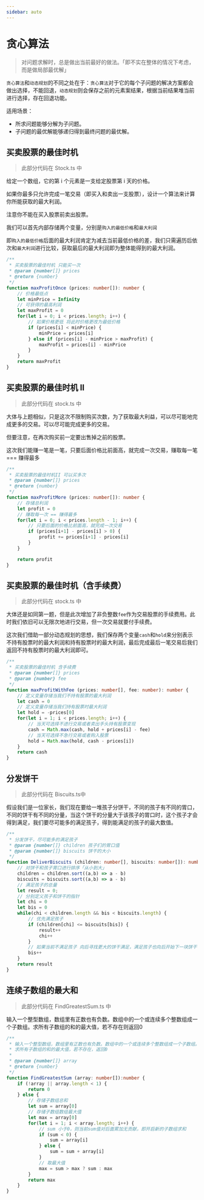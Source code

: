 ```yaml
---
sidebar: auto
---
```

# 贪心算法

> 对问题求解时，总是做出当前最好的做法。「即不实在整体的情况下考虑，而是做局部最优解」

`贪心算法`和`动态规划`的不同之处在于：`贪心算法`对于它的每个子问题的解决方案都会做出选择，不能回退，`动态规划`则会保存之前的元素案结果，根据当前结果堆当前进行选择，存在回退功能。

适用场景：

- 所求问题能够分解为子问题。
- 子问题的最优解能够递归得到最终问题的最优解。

## 买卖股票的最佳时机

> 此部分代码在 Stock.ts 中

给定一个数组，它的第 i 个元素是一支给定股票第 i 天的价格。

如果你最多只允许完成一笔交易（即买入和卖出一支股票），设计一个算法来计算你所能获取的最大利润。

注意你不能在买入股票前卖出股票。

我们可以首先内部存储两个变量，分别是`购入的最低价格`和`最大利润`

即`购入的最低价格`后面的最大利润肯定为减去当前最低价格的差，我们只需遍历后依次和`最大利润`进行比较，获取最后的最大利润即为整体能得到的最大利润。

```typescript
/**
 * 买卖股票的最佳时机 只能买一次
 * @param {number[]} prices 
 * @return {number}
 */
function maxProfitOnce (prices: number[]): number {
    // 价格最低点
    let minPrice = Infinity
    // 可获得的最高利润
    let maxProfit = 0
    for(let i = 0; i < prices.length; i++) {
        // 如果价格更低 将此时价格更改为最低价格
        if (prices[i] < minPrice) {
            minPrice = prices[i]
        } else if (prices[i] - minPrice > maxProfit) {
            maxProfit = prices[i] - minPrice
        }
    }
    return maxProfit
}
```

## 买卖股票的最佳时机 II

> 此部分代码在 stock.ts 中

大体与上题相似，只是这次不限制购买次数，为了获取最大利益，可以尽可能地完成更多的交易。可以尽可能完成更多的交易。

但要注意，在再次购买前一定要出售掉之前的股票。

这次我们能赚一笔是一笔，只要后面价格比前面高，就完成一次交易，赚取每一笔 === 赚得最多

```typescript
/**
 * 买卖股票的最佳时机II 可以买多次
 * @param {number[]} prices 
 * @return {number}
 */
function maxProfitMore (prices: number[]): number {
    // 存储总利润
    let profit = 0
    // 赚取每一次 == 赚得最多
    for(let i = 0; i < prices.length - 1; i++) {
        // 只要后面的价格比前面高，就完成一次交易
        if (prices[i+1] - prices[i] > 0) {
            profit += prices[i+1] - prices[i]
        }
    }

    return profit
}
```

## 买卖股票的最佳时机（含手续费）

> 此部分代码在 stock.ts 中

大体还是如同第一题，但是此次增加了非负整数`fee`作为交易股票的手续费用。此时我们依旧可以无限次地进行交易，但一次交易就要付手续费。

这次我们借助一部分动态规划的思想，我们保存两个变量`cash`和`hold`来分别表示不持有股票时的最大利润和持有股票时的最大利润，最后完成最后一笔交易后我们返回不持有股票时的最大利润即可。

```typescript
/**
 * 买卖股票的最佳时机 含手续费
 * @param {number[]} prices 
 * @param {number} fee 
 */
function maxProfitWithFee (prices: number[], fee: number): number {
    // 定义变量存储当我们不持有股票的最大利润
    let cash = 0
    // 定义变量存储当我们持有股票时最大利润
    let hold = -prices[0]
    for(let i = 1; i < prices.length; i++) {
        // 当天可选择不进行交易或者卖出手头持有股票变现
        cash = Math.max(cash, hold + prices[i] - fee)
        // 当天可选择不急行交易或者购入股票
        hold = Math.max(hold, cash - prices[i])
    }
    return cash
}
```

## 分发饼干

> 此部分代码在 Biscuits.ts中

假设我们是一位家长，我们现在要给一堆孩子分饼干，不同的孩子有不同的胃口，不同的饼干有不同的分量，当这个饼干的分量大于该孩子的胃口时，这个孩子才会得到满足，我们要尽可能多的满足孩子，得到能满足的孩子的最大数值。

```typescript
/**
 * 分发饼干，尽可能多的满足孩子
 * @param {number[]} children 孩子们的胃口值
 * @param {number[]} biscuits 饼干的大小
 */
function DeliverBiscuits (children: number[], biscuits: number[]): number {
    // 对饼干和孩子胃口进行排序「从小到大」
    children = children.sort((a,b) => a - b)
    biscuits = biscuits.sort((a,b) => a - b)
    // 满足孩子的总量
    let result = 0;
    // 分别定义孩子和饼干的指针
    let chi = 0
    let bis = 0
    while(chi < children.length && bis < biscuits.length) {
        // 优先满足孩子
        if (children[chi] <= biscuits[bis]) {
            result++
            chi++
        }
        // 如果当前不满足孩子 向后寻找更大的饼干满足，满足孩子也向后开始下一块饼干
        bis++
    }
    return result
}
```

## 连续子数组的最大和

> 此部分代码在 FindGreatestSum.ts 中

输入一个整型数组，数组里有正数也有负数。数组中的一个或连续多个整数组成一个子数组。求所有子数组的和的最大值，若不存在则返回0

```typescript
/**
 * 输入一个整型数组，数组里有正数也有负数。数组中的一个或连续多个整数组成一个子数组。
 * 求所有子数组的和的最大值，若不存在，返回0
 * 
 * @param {number[]} array 
 * @return {number}
 */
function FindGreatestSum (array: number[]):number {
    if (!array || array.length < 1) {
        return 0
    } else {
        // 存储子数组总和
        let sum = array[0]
        // 存储子数组数组最大值
        let max = array[0]
        for(let i = 1; i < array.length; i++) {
            // sum 小于0，则当前sum值对后面累加无贡献，即开启新的子数组求和
            if (sum < 0) {
                sum = array[i]
            } else {
                sum = sum + array[i]
            }
            // 取最大值
            max = sum > max ? sum : max
        }
        return max
    }
}
```

